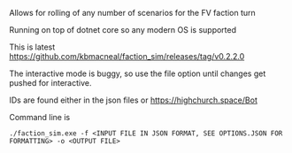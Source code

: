 Allows for rolling of any number of scenarios for the FV faction turn

Running on top of dotnet core so any modern OS is supported

This is latest https://github.com/kbmacneal/faction_sim/releases/tag/v0.2.2.0

The interactive mode is buggy, so use the file option until changes get pushed for interactive.

IDs are found either in the json files or https://highchurch.space/Bot

Command line is 

`./faction_sim.exe -f <INPUT FILE IN JSON FORMAT, SEE OPTIONS.JSON FOR FORMATTING> -o <OUTPUT FILE>`